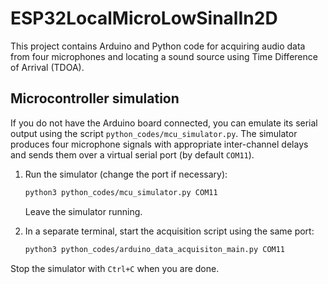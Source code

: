# ESP32LocalMicroLowSinalIn2D

This project contains Arduino and Python code for acquiring audio data from four microphones and locating a sound source using Time Difference of Arrival (TDOA).

## Microcontroller simulation

If you do not have the Arduino board connected, you can emulate its serial output using the script `python_codes/mcu_simulator.py`.  The simulator
produces four microphone signals with appropriate inter-channel delays and
sends them over a virtual serial port (by default `COM11`).

1. Run the simulator (change the port if necessary):

   ```bash
   python3 python_codes/mcu_simulator.py COM11
   ```

   Leave the simulator running.

2. In a separate terminal, start the acquisition script using the same port:

   ```bash
   python3 python_codes/arduino_data_acquisiton_main.py COM11
   ```

Stop the simulator with `Ctrl+C` when you are done.
